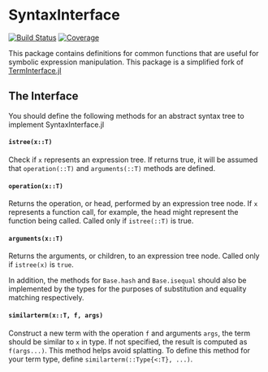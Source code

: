 # SyntaxInterface

[![Build Status](https://github.com/peterahrens/SyntaxInterface.jl/actions/workflows/ci.yml/badge.svg?branch=master)](https://github.com/peterahrens/SyntaxInterface.jl/actions/workflows/ci.yml?query=branch%3Amaster)
[![Coverage](https://codecov.io/gh/peterahrens/SyntaxInterface.jl/branch/master/graph/badge.svg)](https://codecov.io/gh/peterahrens/SyntaxInterface.jl)

This package contains definitions for common functions that are useful for
symbolic expression manipulation. This package is a simplified fork of
[TermInterface.jl](https://github.com/JuliaSymbolics/TermInterface.jl)

## The Interface
You should define the following methods for an abstract syntax tree to implement SyntaxInterface.jl

#### `istree(x::T)`

Check if `x` represents an expression tree. If returns true, it will be assumed
that `operation(::T)` and `arguments(::T)` methods are defined.

#### `operation(x::T)`

Returns the operation, or head, performed by an expression tree node. If `x` represents a function call, for example, the head might represent
the function being called. Called
only if `istree(::T)` is true. 

#### `arguments(x::T)`

Returns the arguments, or children, to an expression tree node. Called only if `istree(x)` is `true`. 

In addition, the methods for `Base.hash` and `Base.isequal` should also be implemented by the types for the purposes of substitution and equality matching respectively.

#### `similarterm(x::T, f, args)`

Construct a new term with the operation `f` and arguments `args`, the term
should be similar to `x` in type. If not specified, the result is computed as
`f(args...)`. This method helps avoid splatting. To define this method for your
term type, define `similarterm(::Type{<:T}, ...)`.

